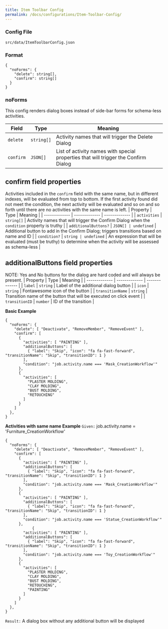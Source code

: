```yaml
---
title: Item Toolbar Config
permalink: /docs/configurations/Item-Toolbar-Config/
---
```


### Config File
`src/data/ItemToolbarConfig.json`

### Format
```
{
  "noForms": {
    "delete": string[],
    "confirm": string[]
  }
}

```
### noForms
This config renders dialog boxes instead of side-bar forms for schema-less activities.

| Field | Type | Meaning |
| ------------- | ------------- | ------------- |
| `delete` | `string[]` | Activity names that will trigger the Delete Dialog |
| `confirm` | `JSON[]` | List of activity names with special properties that will trigger the Confirm Dialog |

## confirm field properties
Activities included in the `confirm` field with the same name, but in different indexes, will be evaluated from top to bottom. If the first activity found did not meet the condition, the next activity will be evaluated and so on and so forth until there are no activities with the same name is left.
| Property | Type | Meaning |
| ------------- | ------------- | ------------- |
| `activities` | `string[]` | Activity names that will trigger the Confirm Dialog when the `condition` property is truthy |
| `additionalButtons?` | `JSON[] | undefined` | Additional button to add in the Confirm Dialog; triggers transitions based on name and ID |
| `condition?` | `string | undefined` | An expression that will be evaluated (must be truthy) to determine when the activity will be assessed as schema-less |


## additionalButtons field properties
NOTE: Yes and No buttons for the dialog are hard coded and will always be present.
| Property | Type | Meaning |
| ------------- | ------------- | ------------- |
| `label` | `string` | Label of the additional dialog button |
| `icon` | `string` | Fontawesome icon of the button |
| `transitionName` | `string` | Transition name of the button that will be executed on click event |
| `transitionID` | `number` | ID of the transition |

**Basic Example**
```
{
  "noForms": {
    "delete": [ "Deactivate", "RemoveMember", "RemoveEvent" ],
    "confirm": [
      {
        "activities": [ "PAINTING" ],
        "additionalButtons": [
          { "label": "Skip", "icon": "fa fa-fast-forward", "transitionName": "Skip", "transitionID": 1 }
        ],
        "condition": "job.activity.name === 'Mask_CreationWorkflow'"
      },
      {
        "activities": [
          "PLASTER MOLDING",
          "CLAY MOLDING",
          "BUST MOLDING",
          "RETOUCHING"
        ]
      }
    ]
  },
}
```

**Activities with same name Example**
`Given:` job.activity.name = 'Furniture_CreationWorkflow'
```
{
  "noForms": {
    "delete": [ "Deactivate", "RemoveMember", "RemoveEvent" ],
    "confirm": [
      {
        "activities": [ "PAINTING" ],
        "additionalButtons": [
          { "label": "Skip", "icon": "fa fa-fast-forward", "transitionName": "Skip", "transitionID": 1 }
        ],
        "condition": "job.activity.name === 'Mask_CreationWorkflow'"
      },
      {
        "activities": [ "PAINTING" ],
        "additionalButtons": [
          { "label": "Skip", "icon": "fa fa-fast-forward", "transitionName": "Skip", "transitionID": 1 }
        ],
        "condition": "job.activity.name === 'Statue_CreationWorkflow'"
      },
            {
        "activities": [ "PAINTING" ],
        "additionalButtons": [
          { "label": "Skip", "icon": "fa fa-fast-forward", "transitionName": "Skip", "transitionID": 1 }
        ],
        "condition": "job.activity.name === 'Toy_CreationWorkflow'"
      },
      {
        "activities": [
          "PLASTER MOLDING",
          "CLAY MOLDING",
          "BUST MOLDING",
          "RETOUCHING",
          "PAINTING"
        ]
      }
    ]
  },
}
```
`Result:` A dialog box without any additional button will be displayed